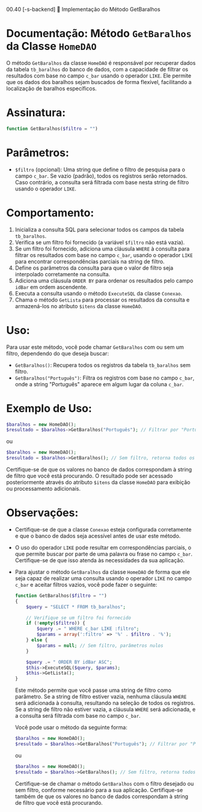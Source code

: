 00.40 [-s-backend] 🔸 Implementação do Método GetBaralhos

# Documentação: Método `GetBaralhos` da Classe `HomeDAO`

O método `GetBaralhos` da classe `HomeDAO` é responsável por recuperar dados da tabela `tb_baralhos` do banco de dados, com a capacidade de filtrar os resultados com base no campo `c_bar` usando o operador `LIKE`. Ele permite que os dados dos baralhos sejam buscados de forma flexível, facilitando a localização de baralhos específicos.

**Assinatura:**
=====

```php
function GetBaralhos($filtro = "")
```

**Parâmetros:**
=====

- `$filtro` (opcional): Uma string que define o filtro de pesquisa para o campo `c_bar`. Se vazio (padrão), todos os registros serão retornados. Caso contrário, a consulta será filtrada com base nesta string de filtro usando o operador `LIKE`.

**Comportamento:**
====

1. Inicializa a consulta SQL para selecionar todos os campos da tabela `tb_baralhos`.
2. Verifica se um filtro foi fornecido (a variável `$filtro` não está vazia).
3. Se um filtro foi fornecido, adiciona uma cláusula `WHERE` à consulta para filtrar os resultados com base no campo `c_bar`, usando o operador `LIKE` para encontrar correspondências parciais na string de filtro.
4. Define os parâmetros da consulta para que o valor de filtro seja interpolado corretamente na consulta.
5. Adiciona uma cláusula `ORDER BY` para ordenar os resultados pelo campo `idBar` em ordem ascendente.
6. Executa a consulta usando o método `ExecuteSQL` da classe `Conexao`.
7. Chama o método `GetLista` para processar os resultados da consulta e armazená-los no atributo `$itens` da classe `HomeDAO`.

**Uso:**
=====

Para usar este método, você pode chamar `GetBaralhos` com ou sem um filtro, dependendo do que deseja buscar:

- `GetBaralhos()`: Recupera todos os registros da tabela `tb_baralhos` sem filtro.
- `GetBaralhos("Português")`: Filtra os registros com base no campo `c_bar`, onde a string "Português" aparece em algum lugar da coluna `c_bar`.

**Exemplo de Uso:**
=====

```php
$baralhos = new HomeDAO();
$resultado = $baralhos->GetBaralhos("Português"); // Filtrar por "Português"
```

ou

```php
$baralhos = new HomeDAO();
$resultado = $baralhos->GetBaralhos(); // Sem filtro, retorna todos os registros
```

Certifique-se de que os valores no banco de dados correspondam à string de filtro que você está procurando. O resultado pode ser acessado posteriormente através do atributo `$itens` da classe `HomeDAO` para exibição ou processamento adicionais.

**Observações:**
====

- Certifique-se de que a classe `Conexao` esteja configurada corretamente e que o banco de dados seja acessível antes de usar este método.
- O uso do operador `LIKE` pode resultar em correspondências parciais, o que permite buscar por parte de uma palavra ou frase no campo `c_bar`. Certifique-se de que isso atenda às necessidades da sua aplicação.

- Para ajustar o método `GetBaralhos` da classe `HomeDAO` de forma que ele seja capaz de realizar uma consulta usando o operador `LIKE` no campo `c_bar` e aceitar filtros vazios, você pode fazer o seguinte:

    ```php
    function GetBaralhos($filtro = "")
    {
        $query = "SELECT * FROM tb_baralhos";

        // Verifique se um filtro foi fornecido
        if (!empty($filtro)) {
            $query .= " WHERE c_bar LIKE :filtro";
            $params = array(':filtro' => '%' . $filtro . '%');
        } else {
            $params = null; // Sem filtro, parâmetros nulos
        }

        $query .= " ORDER BY idBar ASC";
        $this->ExecuteSQL($query, $params);
        $this->GetLista();
    }
    ```

    Este método permite que você passe uma string de filtro como parâmetro. Se a string de filtro estiver vazia, nenhuma cláusula `WHERE` será adicionada à consulta, resultando na seleção de todos os registros. Se a string de filtro não estiver vazia, a cláusula `WHERE` será adicionada, e a consulta será filtrada com base no campo `c_bar`.

    Você pode usar o método da seguinte forma:

    ```php
    $baralhos = new HomeDAO();
    $resultado = $baralhos->GetBaralhos("Português"); // Filtrar por "Português"
    ```

    ou

    ```php
    $baralhos = new HomeDAO();
    $resultado = $baralhos->GetBaralhos(); // Sem filtro, retorna todos os registros
    ```

    Certifique-se de chamar o método `GetBaralhos` com o filtro desejado ou sem filtro, conforme necessário para a sua aplicação. Certifique-se também de que os valores no banco de dados correspondam à string de filtro que você está procurando.